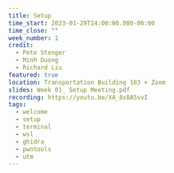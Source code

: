 ```yaml
---
title: Setup
time_start: 2023-01-29T14:00:00.000-06:00
time_close: ""
week_number: 1
credit:
  - Pete Stenger
  - Minh Duong
  - Richard Liu
featured: true
location: Transportation Building 103 + Zoom
slides: Week 01_ Setup Meeting.pdf
recording: https://youtu.be/XA_8s8A5svI
tags:
  - welcome
  - setup
  - terminal
  - wsl
  - ghidra
  - pwntools
  - utm
---
```

